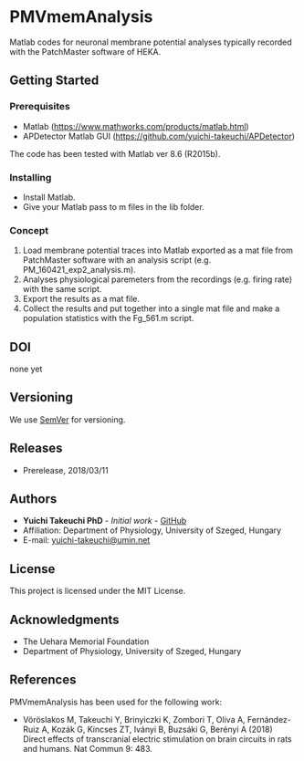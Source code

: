 # PMVmemAnalysis
Matlab codes for neuronal membrane potential analyses typically recorded with the PatchMaster software of HEKA.

## Getting Started

### Prerequisites
* Matlab (https://www.mathworks.com/products/matlab.html)
* APDetector Matlab GUI (https://github.com/yuichi-takeuchi/APDetector)

The code has been tested with Matlab ver 8.6 (R2015b).

### Installing
* Install Matlab.
* Give your Matlab pass to m files in the lib folder.

### Concept
1. Load membrane potential traces into Matlab exported as a mat file from PatchMaster software with an analysis script (e.g. PM_160421_exp2_analysis.m).
2. Analyses physiological paremeters from the recordings (e.g. firing rate) with the same script.
3. Export the results as a mat file.
4. Collect the results and put together into a single mat file and make a population statistics with the Fg_561.m script.

## DOI
none yet

## Versioning
We use [SemVer](http://semver.org/) for versioning.

## Releases
* Prerelease, 2018/03/11

## Authors
* **Yuichi Takeuchi PhD** - *Initial work* - [GitHub](https://github.com/yuichi-takeuchi)
* Affiliation: Department of Physiology, University of Szeged, Hungary
* E-mail: yuichi-takeuchi@umin.net

## License
This project is licensed under the MIT License.

## Acknowledgments
* The Uehara Memorial Foundation
* Department of Physiology, University of Szeged, Hungary

## References
PMVmemAnalysis has been used for the following work:
* Vöröslakos M, Takeuchi Y, Brinyiczki K, Zombori T, Oliva A, Fernández-Ruiz A, Kozák G, Kincses ZT, Iványi B, Buzsáki G, Berényi A (2018) Direct effects of transcranial electric stimulation on brain circuits in rats and humans. Nat Commun 9: 483.
